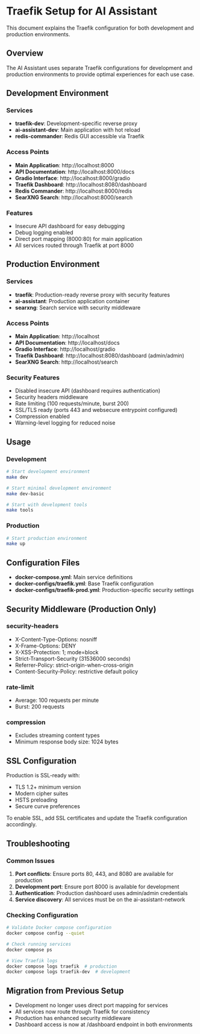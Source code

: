 # Traefik Setup for AI Assistant

This document explains the Traefik configuration for both development and production environments.

## Overview

The AI Assistant uses separate Traefik configurations for development and production environments to provide optimal experiences for each use case.

## Development Environment

### Services
- **traefik-dev**: Development-specific reverse proxy
- **ai-assistant-dev**: Main application with hot reload
- **redis-commander**: Redis GUI accessible via Traefik

### Access Points
- **Main Application**: http://localhost:8000
- **API Documentation**: http://localhost:8000/docs
- **Gradio Interface**: http://localhost:8000/gradio
- **Traefik Dashboard**: http://localhost:8080/dashboard
- **Redis Commander**: http://localhost:8000/redis
- **SearXNG Search**: http://localhost:8000/search

### Features
- Insecure API dashboard for easy debugging
- Debug logging enabled
- Direct port mapping (8000:80) for main application
- All services routed through Traefik at port 8000

## Production Environment

### Services
- **traefik**: Production-ready reverse proxy with security features
- **ai-assistant**: Production application container
- **searxng**: Search service with security middleware

### Access Points
- **Main Application**: http://localhost
- **API Documentation**: http://localhost/docs
- **Gradio Interface**: http://localhost/gradio
- **Traefik Dashboard**: http://localhost:8080/dashboard (admin/admin)
- **SearXNG Search**: http://localhost/search

### Security Features
- Disabled insecure API (dashboard requires authentication)
- Security headers middleware
- Rate limiting (100 requests/minute, burst 200)
- SSL/TLS ready (ports 443 and websecure entrypoint configured)
- Compression enabled
- Warning-level logging for reduced noise

## Usage

### Development
```bash
# Start development environment
make dev

# Start minimal development environment
make dev-basic

# Start with development tools
make tools
```

### Production
```bash
# Start production environment
make up
```

## Configuration Files

- **docker-compose.yml**: Main service definitions
- **docker-configs/traefik.yml**: Base Traefik configuration
- **docker-configs/traefik-prod.yml**: Production-specific security settings

## Security Middleware (Production Only)

### security-headers
- X-Content-Type-Options: nosniff
- X-Frame-Options: DENY
- X-XSS-Protection: 1; mode=block
- Strict-Transport-Security (31536000 seconds)
- Referrer-Policy: strict-origin-when-cross-origin
- Content-Security-Policy: restrictive default policy

### rate-limit
- Average: 100 requests per minute
- Burst: 200 requests

### compression
- Excludes streaming content types
- Minimum response body size: 1024 bytes

## SSL Configuration

Production is SSL-ready with:
- TLS 1.2+ minimum version
- Modern cipher suites
- HSTS preloading
- Secure curve preferences

To enable SSL, add SSL certificates and update the Traefik configuration accordingly.

## Troubleshooting

### Common Issues

1. **Port conflicts**: Ensure ports 80, 443, and 8080 are available for production
2. **Development port**: Ensure port 8000 is available for development
3. **Authentication**: Production dashboard uses admin/admin credentials
4. **Service discovery**: All services must be on the ai-assistant-network

### Checking Configuration
```bash
# Validate Docker compose configuration
docker compose config --quiet

# Check running services
docker compose ps

# View Traefik logs
docker compose logs traefik  # production
docker compose logs traefik-dev  # development
```

## Migration from Previous Setup

- Development no longer uses direct port mapping for services
- All services now route through Traefik for consistency
- Production has enhanced security middleware
- Dashboard access is now at /dashboard endpoint in both environments